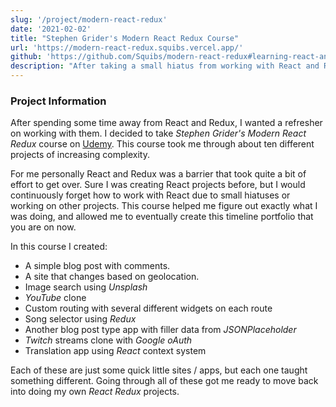 ```yaml
---
slug: '/project/modern-react-redux'
date: '2021-02-02'
title: "Stephen Grider's Modern React Redux Course"
url: 'https://modern-react-redux.squibs.vercel.app/'
github: 'https://github.com/Squibs/modern-react-redux#learning-react-and-redux-with-stephen-griders-modern-react-with-redux-and-i-threw-typescript-in-for-myself-as-well'
description: "After taking a small hiatus from working with React and Redux, I wanted a way to get back into it. I decided to take on Stephen Grider's Udemy course Modern React with Redux. In this course I created several different applications that make use of React and Redux."
---
```


### Project Information

After spending some time away from React and Redux, I wanted a refresher on working with them. I decided to take _Stephen Grider's Modern React Redux_ course on [Udemy](https://www.udemy.com/course/react-redux/). This course took me through about ten different projects of increasing complexity.

For me personally React and Redux was a barrier that took quite a bit of effort to get over. Sure I was creating React projects before, but I would continuously forget how to work with React due to small hiatuses or working on other projects. This course helped me figure out exactly what I was doing, and allowed me to eventually create this timeline portfolio that you are on now.

In this course I created:

- A simple blog post with comments.
- A site that changes based on geolocation.
- Image search using _Unsplash_
- _YouTube_ clone
- Custom routing with several different widgets on each route
- Song selector using _Redux_
- Another blog post type app with filler data from _JSONPlaceholder_
- _Twitch_ streams clone with _Google oAuth_
- Translation app using _React_ context system

Each of these are just some quick little sites / apps, but each one taught something different. Going through all of these got me ready to move back into doing my own _React_ _Redux_ projects.
